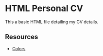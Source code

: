 # HTML Personal CV
This a basic HTML file detailing my CV details. 

## Resources
* [Colors](https://colorhunt.co/palettes/popular)